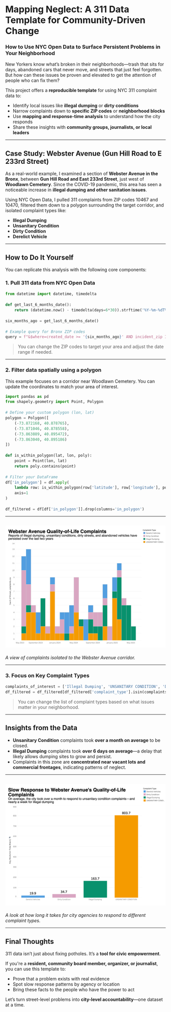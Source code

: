 # Mapping Neglect: A 311 Data Template for Community-Driven Change

### How to Use NYC Open Data to Surface Persistent Problems in Your Neighborhood

New Yorkers know what’s broken in their neighborhoods—trash that sits for days, abandoned cars that never move, and streets that just feel forgotten. But how can these issues be proven and elevated to get the attention of people who can fix them?

This project offers a **reproducible template** for using NYC 311 complaint data to:

- Identify local issues like **illegal dumping** or **dirty conditions**
- Narrow complaints down to **specific ZIP codes** or **neighborhood blocks**
- Use **mapping and response-time analysis** to understand how the city responds
- Share these insights with **community groups, journalists, or local leaders**

---

## Case Study: Webster Avenue (Gun Hill Road to E 233rd Street)

As a real-world example, I examined a section of **Webster Avenue in the Bronx**, between **Gun Hill Road and East 233rd Street**, just west of **Woodlawn Cemetery**. Since the COVID-19 pandemic, this area has seen a noticeable increase in **illegal dumping and other sanitation issues**.

Using NYC Open Data, I pulled 311 complaints from ZIP codes 10467 and 10470, filtered them down to a polygon surrounding the target corridor, and isolated complaint types like:

- **Illegal Dumping**
- **Unsanitary Condition**
- **Dirty Condition**
- **Derelict Vehicle**

---

## How to Do It Yourself

You can replicate this analysis with the following core components:

### 1. Pull 311 data from NYC Open Data

```python
from datetime import datetime, timedelta

def get_last_6_months_date():
    return (datetime.now() - timedelta(days=6*30)).strftime('%Y-%m-%dT%H:%M:%S')

six_months_ago = get_last_6_months_date()

# Example query for Bronx ZIP codes
query = f"&$where=created_date >= '{six_months_ago}' AND incident_zip IN('10467', '10470')"
````

> You can change the ZIP codes to target your area and adjust the date range if needed.

---

### 2. Filter data spatially using a polygon

This example focuses on a corridor near Woodlawn Cemetery. You can update the coordinates to match your area of interest.

```python
import pandas as pd
from shapely.geometry import Point, Polygon

# Define your custom polygon (lon, lat)
polygon = Polygon([
    (-73.872168, 40.878765),
    (-73.871046, 40.878558),
    (-73.863889, 40.895472),
    (-73.863040, 40.895186)
])

def is_within_polygon(lat, lon, poly):
    point = Point(lon, lat)
    return poly.contains(point)

# Filter your DataFrame
df['in_polygon'] = df.apply(
    lambda row: is_within_polygon(row['latitude'], row['longitude'], polygon),
    axis=1
)

df_filtered = df[df['in_polygon']].drop(columns='in_polygon')
```

---

## ![Insert spatial map of filtered complaints](complaintstypes_time.png)

*A view of complaints isolated to the Webster Avenue corridor.*

---

### 3. Focus on Key Complaint Types

```python
complaints_of_interest = ['Illegal Dumping', 'UNSANITARY CONDITION', 'Dirty Condition', 'Derelict Vehicle']
df_filtered = df_filtered[df_filtered['complaint_type'].isin(complaints_of_interest)].copy()
```

> You can change the list of complaint types based on what issues matter in your neighborhood.

---

## Insights from the Data

* **Unsanitary Condition** complaints took **over a month on average** to be closed.
* **Illegal Dumping** complaints took **over 6 days on average**—a delay that likely allows dumping sites to grow and persist.
* Complaints in this zone are **concentrated near vacant lots and commercial frontages**, indicating patterns of neglect.

---

## ![Insert chart of response times or complaint counts](slow_response.png)

*A look at how long it takes for city agencies to respond to different complaint types.*

---

## Final Thoughts

311 data isn’t just about fixing potholes. It’s a **tool for civic empowerment**.

If you're a **resident, community board member, organizer, or journalist**, you can use this template to:

* Prove that a problem exists with real evidence
* Spot slow response patterns by agency or location
* Bring these facts to the people who have the power to act

Let’s turn street-level problems into **city-level accountability**—one dataset at a time.
